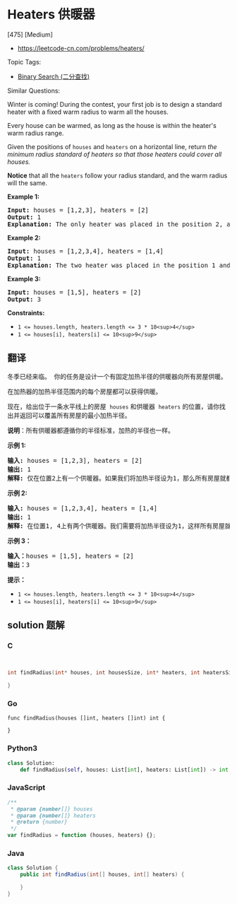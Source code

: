 # Heaters 供暖器

[475] [Medium]

- https://leetcode-cn.com/problems/heaters/

Topic Tags:

- [Binary Search (二分查找)](https://leetcode-cn.com/tag/binary-search/)

Similar Questions:

Winter is coming! During the contest, your first job is to design a standard heater with a fixed warm radius to warm all the houses.

Every house can be warmed, as long as the house is within the heater's warm radius range.

Given the positions of `houses` and `heaters` on a horizontal line, return _the minimum radius standard of heaters so that those heaters could cover all houses._

**Notice** that all the `heaters` follow your radius standard, and the warm radius will the same.

**Example 1:**

<pre><strong>Input:</strong> houses = [1,2,3], heaters = [2]
<strong>Output:</strong> 1
<strong>Explanation:</strong> The only heater was placed in the position 2, and if we use the radius 1 standard, then all the houses can be warmed.
</pre>

**Example 2:**

<pre><strong>Input:</strong> houses = [1,2,3,4], heaters = [1,4]
<strong>Output:</strong> 1
<strong>Explanation:</strong> The two heater was placed in the position 1 and 4. We need to use radius 1 standard, then all the houses can be warmed.
</pre>

**Example 3:**

<pre><strong>Input:</strong> houses = [1,5], heaters = [2]
<strong>Output:</strong> 3
</pre>

**Constraints:**

- `1 <= houses.length, heaters.length <= 3 * 10<sup>4</sup>`
- `1 <= houses[i], heaters[i] <= 10<sup>9</sup>`

## 翻译

冬季已经来临。  你的任务是设计一个有固定加热半径的供暖器向所有房屋供暖。

在加热器的加热半径范围内的每个房屋都可以获得供暖。

现在，给出位于一条水平线上的房屋  `houses` 和供暖器  `heaters` 的位置，请你找出并返回可以覆盖所有房屋的最小加热半径。

**说明**：所有供暖器都遵循你的半径标准，加热的半径也一样。

**示例 1:**

<pre><strong>输入:</strong> houses = [1,2,3], heaters = [2]
<strong>输出:</strong> 1
<strong>解释:</strong> 仅在位置2上有一个供暖器。如果我们将加热半径设为1，那么所有房屋就都能得到供暖。
</pre>

**示例 2:**

<pre><strong>输入:</strong> houses = [1,2,3,4], heaters = [1,4]
<strong>输出:</strong> 1
<strong>解释:</strong> 在位置1, 4上有两个供暖器。我们需要将加热半径设为1，这样所有房屋就都能得到供暖。
</pre>

**示例 3：**

<pre><strong>输入：</strong>houses = [1,5], heaters = [2]
<strong>输出：</strong>3
</pre>

**提示：**

- `1 <= houses.length, heaters.length <= 3 * 10<sup>4</sup>`
- `1 <= houses[i], heaters[i] <= 10<sup>9</sup>`

## solution 题解

### C

```c


int findRadius(int* houses, int housesSize, int* heaters, int heatersSize){

}
```

### Go

```golang
func findRadius(houses []int, heaters []int) int {

}
```

### Python3

```python
class Solution:
    def findRadius(self, houses: List[int], heaters: List[int]) -> int:
```

### JavaScript

```javascript
/**
 * @param {number[]} houses
 * @param {number[]} heaters
 * @return {number}
 */
var findRadius = function (houses, heaters) {};
```

### Java

```java
class Solution {
    public int findRadius(int[] houses, int[] heaters) {

    }
}
```
